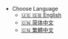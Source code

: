 * Choose Language
	* [:us: :uk: English](English/)
	* [:cn: 简体中文](Chinese-simpled/)
	* [:cn: 繁體中文](Chinese-traditional/)